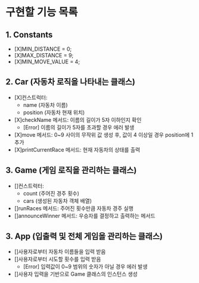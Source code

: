 # 구현할 기능 목록
## 1. Constants

 - [X]MIN_DISTANCE = 0;
 - [X]MAX_DISTANCE = 9;
 - [X]MIN_MOVE_VALUE = 4;

## 2. Car (자동차 로직을 나타내는 클래스)
 - [X]컨스트럭터:
    - name (자동차 이름)
    - position (자동차 현재 위치)
 - [X]checkName 메서드: 이름의 길이가 5자 이하인지 확인
    - [Error] 이름의 길이가 5자를 초과할 경우 에러 발생
 - [X]move 메서드: 0~9 사이의 무작위 값 생성 후, 값이 4 이상일 경우 position에 1 추가
 - [X]printCurrentRace 메서드: 현재 자동차의 상태를 출력

## 3. Game (게임 로직을 관리하는 클래스)
- []컨스트럭터:
    - count (주어진 경주 횟수)
    - cars (생성된 자동차 객체 배열)
 - []runRaces 메서드: 주어진 횟수만큼 자동차 경주 실행
 - []announceWinner 메서드: 우승자를 결정하고 출력하는 메서드

## 3. App (입출력 및 전체 게임을 관리하는 클래스)
 - []사용자로부터 자동차 이름들을 입력 받음
 - []사용자로부터 시도할 횟수를 입력 받음
    - [Error] 입력값이 0~9 범위의 숫자가 아닐 경우 에러 발생
 - []사용자 입력을 기반으로 Game 클래스의 인스턴스 생성
